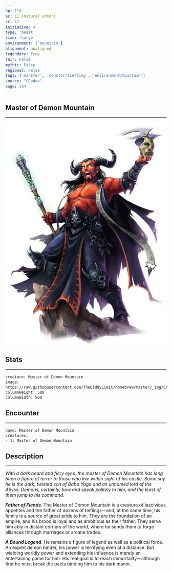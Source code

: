 ```yaml
---
hp: 110
ac: 11 (natural armor)
cr: 17
initiative: 4
type: 'beast'    
size: 'Large'
environment: ['mountain']
alignment: unaligned
legendary: True
lair: False
mythic: False
regional: False
tags: ['monster', 'monster/tiefling', 'environment/mountain']
source: "CCodex"
page: 264
---
```


## Master of Demon Mountain
---

![|600](https://raw.githubusercontent.com/TheGiddyLimit/homebrew/master/_img/CCodex/Masterofdemonmountain.jpg)

## Stats
---

```statblock
creature: Master of Demon Mountain
image: https://raw.githubusercontent.com/TheGiddyLimit/homebrew/master/_img/CCodex/masterofdemonmountain_token.png
columnHeight: 500
columnWidth: 500
```

## Encounter
---

```encounter-table
name: Master of Demon Mountain
creatures:
- 1: Master of Demon Mountain
```

## Description
---
_With a dark beard and fiery eyes, the master of Demon Mountain has long been a figure of terror to those who live within sight of his castle. Some say he is the dark, twisted son of Baba Yaga and an unnamed lord of the Abyss. Demons, certainly, bow and speak politely to him, and the least of them jump to his command._

**_Father of Fiends_**. The Master of Demon Mountain is a creature of lascivious appetites and the father of dozens of tieflings—and, at the same time, his family is a source of great pride to him. They are the foundation of an empire, and his brood is loyal and as ambitious as their father. They serve him ably in distant corners of the world, where he sends them to forge alliances through marriages or arcane trades.

**_A Bound Legend_**. He remains a figure of legend as well as a political force. An expert demon binder, his power is terrifying even at a distance. But wielding worldly power and extending his influence is merely an entertaining game for him. His real goal is to reach immortality—although first he must break the pacts binding him to his dark manor.






